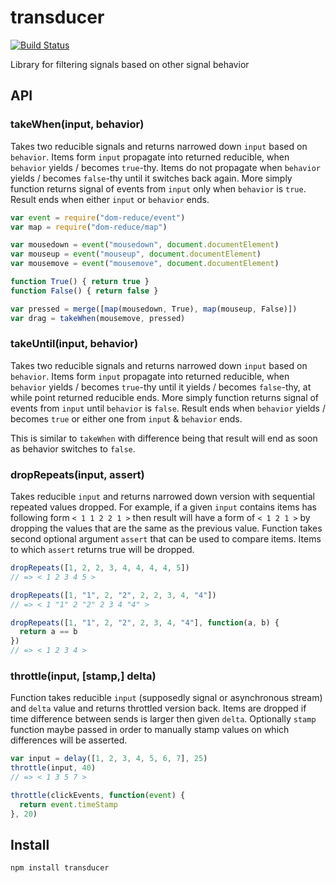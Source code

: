 # transducer

[![Build Status](https://secure.travis-ci.org/Gozala/transducer.png)](http://travis-ci.org/Gozala/transducer)

Library for filtering signals based on other signal behavior

## API

### takeWhen(input, behavior)

Takes two reducible signals and returns narrowed down `input` based on
`behavior`. Items form `input` propagate into returned reducible, when
`behavior` yields / becomes `true`-thy. Items do not propagate when `behavior`
yields / becomes `false`-thy until it switches back again. More simply
function returns signal of events from `input` only when `behavior` is `true`.
Result ends when either `input` or `behavior` ends.

```js
var event = require("dom-reduce/event")
var map = require("dom-reduce/map")

var mousedown = event("mousedown", document.documentElement)
var mouseup = event("mouseup", document.documentElement)
var mousemove = event("mousemove", document.documentElement)

function True() { return true }
function False() { return false }

var pressed = merge([map(mousedown, True), map(mouseup, False)])
var drag = takeWhen(mousemove, pressed)
```

### takeUntil(input, behavior)

Takes two reducible signals and returns narrowed down `input` based on
`behavior`. Items form `input` propagate into returned reducible, when
`behavior` yields / becomes `true`-thy until it yields / becomes `false`-thy,
at while point returned reducible ends. More simply function returns signal
of events from `input` until `behavior` is `false`. Result ends when
`behavior` yields / becomes `true` or either one from `input` & `behavior`
ends.

This is similar to `takeWhen` with difference being that result will end
as soon as behavior switches to `false`.


### dropRepeats(input, assert)

Takes reducible `input` and returns narrowed down version with sequential
repeated values dropped. For example, if a given `input` contains items has
following form `< 1 1 2 2 1 >` then result will have a form of `< 1 2 1 >` by
dropping the values that are the same as the previous value. Function takes
second optional argument `assert` that can be used to compare items. Items
to which `assert` returns true will be dropped.

```js
dropRepeats([1, 2, 2, 3, 4, 4, 4, 4, 5])
// => < 1 2 3 4 5 >

dropRepeats([1, "1", 2, "2", 2, 2, 3, 4, "4"])
// => < 1 "1" 2 "2" 2 3 4 "4" >

dropRepeats([1, "1", 2, "2", 2, 3, 4, "4"], function(a, b) {
  return a == b
})
// => < 1 2 3 4 >
```

### throttle(input, [stamp,] delta)

Function takes reducible `input` (supposedly signal or asynchronous stream)
and `delta` value and returns throttled version back. Items are dropped if
time difference between sends is larger then given `delta`. Optionally
`stamp` function maybe passed in order to manually stamp values on which
differences will be asserted.

```js
var input = delay([1, 2, 3, 4, 5, 6, 7], 25)
throttle(input, 40)
// => < 1 3 5 7 >

throttle(clickEvents, function(event) {
  return event.timeStamp
}, 20)
```

## Install

    npm install transducer

